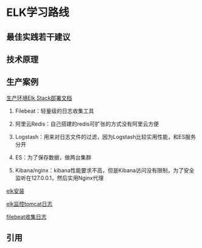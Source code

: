 # ELK学习路线


## 最佳实践若干建议





## 技术原理 






## 生产案例

[生产环境Elk Stack部署文档](http://blog.51cto.com/zhang789/2043556)

1. Filebeat：轻量级的日志收集工具

2. 阿里云Redis：自己搭建的redis可扩张的方式没有阿里云方便

3. Logstash：用来对日志文件的过滤，因为Logstash比较实用性能，和ES服务分开

4. ES：为了保存数据，做两台集群

5. Kibana/nginx：kibana性能要求不高，但是Kibana访问没有限制，为了安全监听在127.0.0.1，然后实用Nginx代理


[elk安装](http://blog.csdn.net/xiecj_2006/article/details/77853435)

[elk监控tomcat日志](http://blog.csdn.net/xiecj_2006/article/details/77854419)

[filebeat收集日志](http://blog.csdn.net/xiecj_2006/article/details/77863382)



## 引用


[]()

